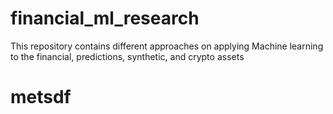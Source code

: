 # financial_ml_research
This repository contains different approaches on applying Machine learning to the financial, predictions, synthetic, and crypto assets

# metsdf
